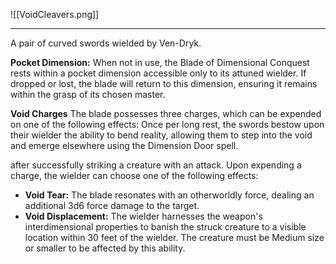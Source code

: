 ![[VoidCleavers.png]]

---
A pair of curved swords wielded by Ven-Dryk.

**Pocket Dimension:**
When not in use, the Blade of Dimensional Conquest rests within a pocket dimension accessible only to its attuned wielder. If dropped or lost, the blade will return to this dimension, ensuring it remains within the grasp of its chosen master.

**Void Charges**
The blade possesses three charges, which can be expended on one of the following effects:
Once per long rest, the swords bestow upon their wielder the ability to bend reality, allowing them to step into the void and emerge elsewhere using the Dimension Door spell.

 after successfully striking a creature with an attack. Upon expending a charge, the wielder can choose one of the following effects:
- **Void Tear:** The blade resonates with an otherworldly force, dealing an additional 3d6 force damage to the target.
- **Void Displacement:** The wielder harnesses the weapon's interdimensional properties to banish the struck creature to a visible location within 30 feet of the wielder. The creature must be Medium size or smaller to be affected by this ability.



